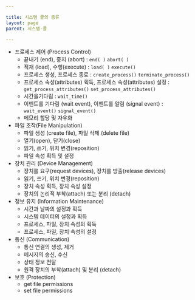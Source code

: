 ```yaml
---

title: 시스템 콜의 종류
layout: page
parent: 시스템-콜

---
```


- 프로세스 제어 (Process Control)
    - 끝내기 (end), 중지 (abort) : `end( )` `abort( )`    
    - 적재 (load), 수행(execute) : `load( )` `execute()`
    - 프로세스 생성, 프로세스 종료 : `create_process()` `terminate_process()`
    - 프로세스 속성(attributes) 획득, 프로세스 속성(attributes) 설정 : `get_process_attributes()` `set_process_attributes()`
    - 시간을기다림 : `wait_time()`
    - 이벤트를 기다림 (wait event), 이벤트를 알림 (signal event) : `wait_event()` `signal_event()`
    - 메모리 할당 및 자유화 
- 파일 조작(File Manipulation)
    - 파일 생성 (create file), 파일 삭제 (delete file)
    - 열기(open), 닫기(close)
    - 읽기, 쓰기, 위치 변경(reposition)
    - 파일 속성 획득 및 설정
- 장치 관리 (Device Management)
    - 장치를 요구(request devices), 장치를 방출(release devices)
    - 읽기, 쓰기, 위치 변경(reposition)
    - 장치 속성 획득, 장치 속성 설정
    - 장치의 논리적 부착(attach) 또는 분리 (detach)
- 정보 유지 (Information Maintenance)
    - 시간과 날짜의 설정과 획득
    - 시스템 데이터의 설정과 획득
    - 프로세스, 파일, 장치 속성의 획득
    - 프로세스, 파일, 장치 속성의 설정
- 통신 (Communication)
    - 통신 연결의 생성, 제거
    - 메시지의 송신, 수신
    - 상태 정보 전달
    - 원격 장치의 부착(attach) 및 분리 (detach)
- 보호 (Protection)
    - get file permissions
    - set file permissions